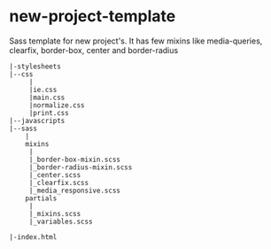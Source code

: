 # new-project-template
Sass template for new project's. It has few mixins like media-queries, clearfix, border-box, center and border-radius
```
|-stylesheets
|--css
	 |
	 |ie.css
     |main.css
	 |normalize.css
	 |print.css
|--javascripts
|--sass
	|
	mixins
	 |
	 |_border-box-mixin.scss
	 |_border-radius-mixin.scss
	 |_center.scss
	 |_clearfix.scss
	 |_media_responsive.scss
	partials
	 |
	 |_mixins.scss
	 |_variables.scss
	 
|-index.html
```

